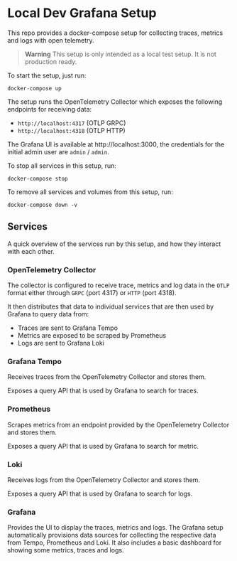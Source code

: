# Local Dev Grafana Setup

This repo provides a docker-compose setup for collecting traces, metrics and logs with open telemetry.

> **Warning**
> This setup is only intended as a local test setup. It is not production ready.

To start the setup, just run:
```
docker-compose up
```

The setup runs the OpenTelemetry Collector which exposes the following endpoints for receiving data:
- `http://localhost:4317` (OTLP GRPC)
- `http://localhost:4318` (OTLP HTTP)


The Grafana UI is available at http://localhost:3000, the credentials for the initial admin user are `admin` / `admin`.

To stop all services in this setup, run:
```
docker-compose stop
```

To remove all services and volumes from this setup, run:
```
docker-compose down -v
```

## Services

A quick overview of the services run by this setup, and how they interact with each other.

### OpenTelemetry Collector

The collector is configured to receive trace, metrics and log data in the `OTLP` format either through `GRPC` (port 4317) or `HTTP` (port 4318).

It then distributes that data to individual services that are then used by Grafana to query data from:
- Traces are sent to Grafana Tempo
- Metrics are exposed to be scraped by Prometheus
- Logs are sent to Grafana Loki

### Grafana Tempo

Receives traces from the OpenTelemetry Collector and stores them.

Exposes a query API that is used by Grafana to search for traces.

### Prometheus

Scrapes metrics from an endpoint provided by the OpenTelemetry Collector and stores them.

Exposes a query API that is used by Grafana to search for metric.

### Loki

Receives logs from the OpenTelemetry Collector and stores them.

Exposes a query API that is used by Grafana to search for logs.

### Grafana

Provides the UI to display the traces, metrics and logs. The Grafana setup automatically provisions data sources for collecting the respective data from Tempo, Prometheus and Loki. It also includes a basic dashboard for showing some metrics, traces and logs.
